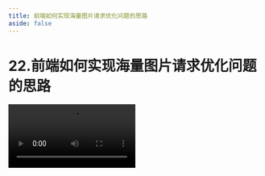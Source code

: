 ```yaml
---
title: 前端如何实现海量图片请求优化问题的思路
aside: false
---
```


# 22.前端如何实现海量图片请求优化问题的思路

<video autoplay src="http://qn.chinavanes.com/tech/22.前端如何实现海量图片请求优化问题的思路.mp4" controls controlsList="nodownload" width="50%"/>


